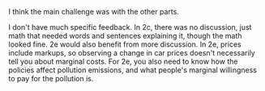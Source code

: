 I think the main challenge was with the other parts.

I don't have much specific feedback. In 2c, there was no discussion, just math that needed words and sentences explaining it, though the math looked fine. 2e would also benefit from more discussion. In 2e, prices include markups, so observing a change in car prices doesn't necessarily tell you about marginal costs. For 2e, you also need to know how the policies affect pollution emissions, and what people's marginal willingness to pay for the pollution is.